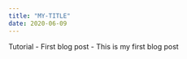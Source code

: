 ```yaml
---
title: "MY-TITLE"
date: 2020-06-09
---
```


Tutorial - First blog post - This is my first blog post   
